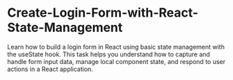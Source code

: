 # Create-Login-Form-with-React-State-Management
Learn how to build a login form in React using basic state management with the useState hook. This task helps you understand how to capture and handle form input data, manage local component state, and respond to user actions in a React application.
